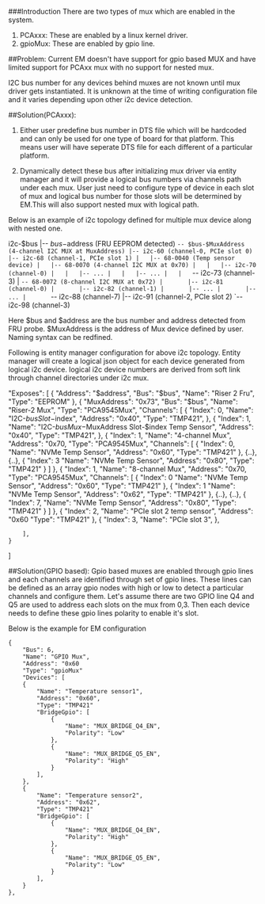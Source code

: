 ###Introduction
There are two types of mux which are enabled in the system.
1. PCAxxx: These are enabled by a linux kernel driver.
2. gpioMux: These are enabled by gpio line.

##Problem:
Current EM doesn't have support for gpio based MUX and have limited support for
PCAxx mux with no support for nested mux.

I2C bus number for any devices behind muxes are not known until mux driver gets
instantiated. It is unknown at the time of writing configuration file and it
varies depending upon other i2c device detection.

##Solution(PCAxxx):
1. Either user predefine bus number in DTS file which will be hardcoded and can
only be used for one type of board for that platform. This means user will have
seperate DTS file for each different of a particular platform.

2. Dynamically detect these bus after initializing mux driver via entity manager
and it will provide a logical bus numbers via channels path under each mux. User
just need to configure type of device in each slot of mux and logical bus number
for those slots will be determined by EM.This will also support nested mux with
logical path.

Below is an example of i2c topology defined for multiple mux device along with
nested one.

i2c-$bus
|-- $bus-$address (FRU EEPROM detected)
`-- $bus-$MuxAddress (4-channel I2C MUX at MuxAddress)
    |-- i2c-60 (channel-0, PCIe slot 0)
    |-- i2c-68 (channel-1, PCIe slot 1)
    |   |-- 68-0040 (Temp sensor device)
    |   |-- 68-0070 (4-channel I2C MUX at 0x70)
    |   |   |-- i2c-70 (channel-0)
    |   |   |-- ...
    |   |   |-- ...
    |   |   `-- i2c-73 (channel-3)
    |   `-- 68-0072 (8-channel I2C MUX at 0x72)
    |       |-- i2c-81 (channel-0)
    |       |-- i2c-82 (channel-1)
    |       |-- ...
    |       |-- ...
    |       `-- i2c-88 (channel-7)
    |-- i2c-91 (channel-2, PCIe slot 2)
    `-- i2c-98 (channel-3)

Here $bus and $address are the bus number and address detected from FRU probe.
$MuxAddress is the address of Mux device defined by user. Naming syntax can
be redfined.

Following is entity manager configuration for above i2c topology. Entity manager
will create a logical json object for each device generated from logical i2c
device. logical i2c device numbers are derived from soft link through channel
directories under i2c mux.


"Exposes": [
    {
        "Address": "$address",
        "Bus": "$bus",
        "Name": "Riser 2 Fru",
        "Type": "EEPROM"
    },
    {
        "MuxAddress": "0x73",
        "Bus": "$bus",
    "Name": "Riser-2 Mux",
    "Type": "PCA9545Mux",
    "Channels": [
    {
        "Index": 0,
        "Name": "I2C-$bus Slot-$index",
        "Address": "0x40",
        "Type": "TMP421",
    },
    {
        "Index": 1,
        "Name": "I2C-$bus Mux-$MuxAddress Slot-$index Temp Sensor",
        "Address": "0x40",
        "Type": "TMP421",
    },
    {
        "Index": 1,
        "Name": "4-channel Mux",
        "Address": "0x70,
        "Type": "PCA9545Mux",
        "Channels": [
        {
            "Index": 0,
        "Name": "NVMe Temp Sensor",
        "Address": "0x60",
        "Type": "TMP421"
        },
        {..},
        {..},
        {
            "Index": 3
        "Name": "NVMe Temp Sensor",
        "Address": "0x80",
        "Type": "TMP421"
        }
        ]
    },
    {
        "Index": 1,
        "Name": "8-channel Mux",
        "Address": "0x70,
        "Type": "PCA9545Mux",
        "Channels": [
        {
            "Index": 0
        "Name": "NVMe Temp Sensor",
        "Address": "0x60",
        "Type": "TMP421"
        },
        {
            "Index": 1
        "Name": "NVMe Temp Sensor",
        "Address": "0x62",
        "Type": "TMP421"
        },
        {..},
        {..},
        {
            "Index": 7,
        "Name": "NVMe Temp Sensor",
        "Address": "0x80",
        "Type": "TMP421"
        }
        ]
    },
    {
        "Index": 2,
        "Name": "PCIe slot 2 temp sensor",
        "Address": "0x60
        "Type": "TMP421"
    },
    {
        "Index": 3,
        "Name": "PCIe slot 3",
    },

        ],
    }
]


##Solution(GPIO based):
Gpio based muxes are enabled through gpio lines and each channels are
identified through set of gpio lines. These lines can be defined as an array
gpio nodes with high or low to detect a particular channels and configure them.
Let's assume there are two GPIO line Q4 and Q5 are used to address each slots on
the mux from 0,3. Then each device needs to define these gpio lines polarity to
enable it's slot.

Below is the example for EM configuration

    {
        "Bus": 6,
        "Name": "GPIO Mux",
        "Address": "0x60
        "Type": "gpioMux"
        "Devices": [
        {
            "Name": "Temperature sensor1",
            "Address": "0x60",
            "Type": "TMP421"
            "BridgeGpio": [
                {
                    "Name": "MUX_BRIDGE_Q4_EN",
                    "Polarity": "Low"
                },
                {
                    "Name": "MUX_BRIDGE_Q5_EN",
                    "Polarity": "High"
                }
            ],
        },
        {
            "Name": "Temperature sensor2",
            "Address": "0x62",
            "Type": "TMP421"
            "BridgeGpio": [
                {
                    "Name": "MUX_BRIDGE_Q4_EN",
                    "Polarity": "High"
                },
                {
                    "Name": "MUX_BRIDGE_Q5_EN",
                    "Polarity": "Low"
                }
            ],
        }
    },
